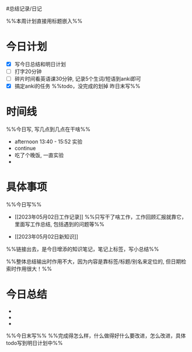 #总结记录/日记 

%%本周计划直接用标题嵌入%%

# 今日计划
- [x] 写今日总结和明日计划
- [ ] 打字20分钟
- [ ] 碎片时间看英语课30分钟, 记录5个生词/短语到anki即可
- [x] 搞定anki的任务
%%todo，没完成的划掉 
昨日末写%%

# 时间线 
%%今日写, 写几点到几点在干啥%%
- afternoon 13:40 - 15:52 实验
- continue
- 吃了个晚饭, 一直实验
- 

# 具体事项 
%%今日写%%
- [[2023年05月02日工作记录]]
%%只写干了啥工作，工作回顾汇报就靠它，里面写工作总结, 包括遇到的问题等%%

- [[2023年05月02日新知识]]

%%链接出去，是今日增添的知识笔记，笔记上标签，写小总结%%

%%整体总结输出时作用不大，因为内容是靠标签/标题/别名来定位的, 但日期检索时作用很大！%%

# 今日总结
- 
- 
- 


%%今日末写%%
%%完成得怎么样，什么做得好什么要改进，怎么改进，具体todo写到明日计划中%%